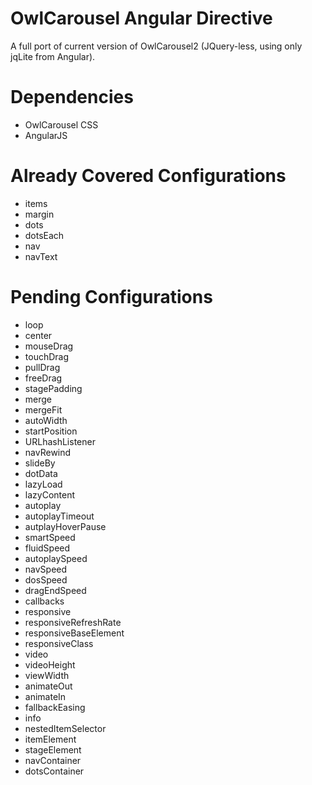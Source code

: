 OwlCarousel Angular Directive
=============================

A full port of current version of OwlCarousel2 (JQuery-less, using only jqLite from Angular).

# Dependencies
* OwlCarousel CSS
* AngularJS

# Already Covered Configurations
* items 
* margin
* dots
* dotsEach
* nav
* navText

# Pending Configurations
* loop
* center
* mouseDrag
* touchDrag
* pullDrag
* freeDrag
* stagePadding
* merge
* mergeFit
* autoWidth
* startPosition
* URLhashListener
* navRewind
* slideBy
* dotData
* lazyLoad
* lazyContent
* autoplay
* autoplayTimeout
* autplayHoverPause
* smartSpeed
* fluidSpeed
* autoplaySpeed
* navSpeed
* dosSpeed
* dragEndSpeed
* callbacks
* responsive
* responsiveRefreshRate
* responsiveBaseElement
* responsiveClass
* video
* videoHeight
* viewWidth
* animateOut
* animateIn
* fallbackEasing
* info
* nestedItemSelector
* itemElement
* stageElement
* navContainer
* dotsContainer